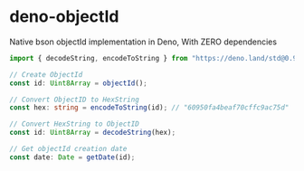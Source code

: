 # deno-objectId

Native bson objectId implementation in Deno, With ZERO dependencies

```ts
import { decodeString, encodeToString } from "https://deno.land/std@0.95.0/encoding/hex.ts";

// Create ObjectId
const id: Uint8Array = objectId();

// Convert ObjectID to HexString
const hex: string = encodeToString(id); // "60950fa4beaf70cffc9ac75d"

// Convert HexString to ObjectID
const id: Uint8Array = decodeString(hex);

// Get objectId creation date
const date: Date = getDate(id);
```
